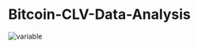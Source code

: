 # Bitcoin-CLV-Data-Analysis
![variable](https://user-images.githubusercontent.com/74119720/99583430-7db69500-29b1-11eb-955b-085baab7322c.png)
